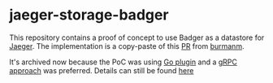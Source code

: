 # jaeger-storage-badger

This repository contains a proof of concept to use Badger as a datastore for [Jaeger](https://github.com/jaegertracing/jaeger). The implementation is a copy-paste of this [PR](https://github.com/burmanm/jaeger/pull/760) from [burmanm](https://github.com/burmanm).

It's archived now because the PoC was using [Go plugin](https://golang.org/pkg/plugin/) and a [gRPC approach](https://github.com/jaegertracing/jaeger/tree/v1.19.2/plugin/storage/grpc) was preferred. Details can still be found [here](https://github.com/jaegertracing/jaeger/pull/1050)
